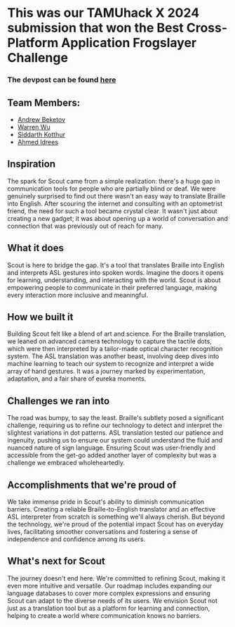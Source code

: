 # This was our TAMUhack X 2024 submission that won the Best Cross-Platform Application Frogslayer Challenge

### The devpost can be found [here](https://devpost.com/software/scout-7sgqpd?ref_content=user-portfolio&ref_feature=in_progress)

## Team Members:
- [Andrew Beketov](https://www.linkedin.com/in/andrew-beketov-94b576217/)
- [Warren Wu](https://www.linkedin.com/in/warren-wu4/)
- [Siddarth Kotthur](https://www.linkedin.com/in/siddarthkot/)
- [Ahmed Idrees](https://www.linkedin.com/in/ahmed-idrees/)


## Inspiration
The spark for Scout came from a simple realization: there's a huge gap in communication tools for people who are partially blind or deaf. We were genuinely surprised to find out there wasn't an easy way to translate Braille into English. After scouring the internet and consulting with an optometrist friend, the need for such a tool became crystal clear. It wasn't just about creating a new gadget; it was about opening up a world of conversation and connection that was previously out of reach for many.

## What it does
Scout is here to bridge the gap. It's a tool that translates Braille into English and interprets ASL gestures into spoken words. Imagine the doors it opens for learning, understanding, and interacting with the world. Scout is about empowering people to communicate in their preferred language, making every interaction more inclusive and meaningful.

## How we built it
Building Scout felt like a blend of art and science. For the Braille translation, we leaned on advanced camera technology to capture the tactile dots, which were then interpreted by a tailor-made optical character recognition system. The ASL translation was another beast, involving deep dives into machine learning to teach our system to recognize and interpret a wide array of hand gestures. It was a journey marked by experimentation, adaptation, and a fair share of eureka moments.

## Challenges we ran into
The road was bumpy, to say the least. Braille's subtlety posed a significant challenge, requiring us to refine our technology to detect and interpret the slightest variations in dot patterns. ASL translation tested our patience and ingenuity, pushing us to ensure our system could understand the fluid and nuanced nature of sign language. Ensuring Scout was user-friendly and accessible from the get-go added another layer of complexity but was a challenge we embraced wholeheartedly.

## Accomplishments that we're proud of
We take immense pride in Scout's ability to diminish communication barriers. Creating a reliable Braille-to-English translator and an effective ASL interpreter from scratch is something we'll always cherish. But beyond the technology, we're proud of the potential impact Scout has on everyday lives, facilitating smoother conversations and fostering a sense of independence and confidence among its users.

## What's next for Scout
The journey doesn't end here. We're committed to refining Scout, making it even more intuitive and versatile. Our roadmap includes expanding our language databases to cover more complex expressions and ensuring Scout can adapt to the diverse needs of its users. We envision Scout not just as a translation tool but as a platform for learning and connection, helping to create a world where communication knows no barriers.
